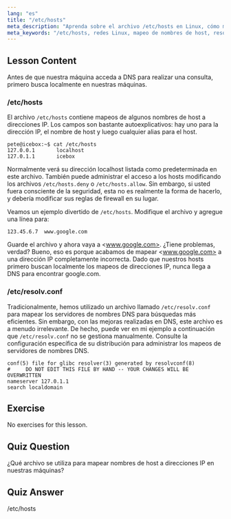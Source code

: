 ```yaml
---
lang: "es"
title: "/etc/hosts"
meta_description: "Aprenda sobre el archivo /etc/hosts en Linux, cómo mapea nombres de host a direcciones IP y su papel en la resolución de DNS. Comprenda la configuración básica de red."
meta_keywords: "/etc/hosts, redes Linux, mapeo de nombres de host, resolución DNS, tutorial de Linux, guía para principiantes"
---
```


## Lesson Content

Antes de que nuestra máquina acceda a DNS para realizar una consulta, primero busca localmente en nuestras máquinas.

### /etc/hosts

El archivo `/etc/hosts` contiene mapeos de algunos nombres de host a direcciones IP. Los campos son bastante autoexplicativos: hay uno para la dirección IP, el nombre de host y luego cualquier alias para el host.

```plaintext
pete@icebox:~$ cat /etc/hosts
127.0.0.1       localhost
127.0.1.1       icebox
```

Normalmente verá su dirección localhost listada como predeterminada en este archivo. También puede administrar el acceso a los hosts modificando los archivos `/etc/hosts.deny` o `/etc/hosts.allow`. Sin embargo, si usted fuera consciente de la seguridad, esta no es realmente la forma de hacerlo, y debería modificar sus reglas de firewall en su lugar.

Veamos un ejemplo divertido de `/etc/hosts`. Modifique el archivo y agregue una línea para:

```plaintext
123.45.6.7  www.google.com
```

Guarde el archivo y ahora vaya a <www.google.com>. ¿Tiene problemas, verdad? Bueno, eso es porque acabamos de mapear <www.google.com> a una dirección IP completamente incorrecta. Dado que nuestros hosts primero buscan localmente los mapeos de direcciones IP, nunca llega a DNS para encontrar google.com.

### /etc/resolv.conf

Tradicionalmente, hemos utilizado un archivo llamado `/etc/resolv.conf` para mapear los servidores de nombres DNS para búsquedas más eficientes. Sin embargo, con las mejoras realizadas en DNS, este archivo es a menudo irrelevante. De hecho, puede ver en mi ejemplo a continuación que `/etc/resolv.conf` no se gestiona manualmente. Consulte la configuración específica de su distribución para administrar los mapeos de servidores de nombres DNS.

```plaintext
conf(5) file for glibc resolver(3) generated by resolvconf(8)
#     DO NOT EDIT THIS FILE BY HAND -- YOUR CHANGES WILL BE OVERWRITTEN
nameserver 127.0.1.1
search localdomain
```

## Exercise

No exercises for this lesson.

## Quiz Question

¿Qué archivo se utiliza para mapear nombres de host a direcciones IP en nuestras máquinas?

## Quiz Answer

/etc/hosts
